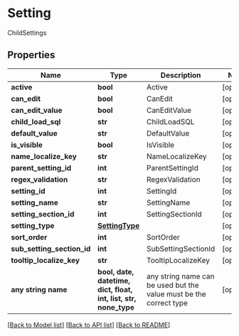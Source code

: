# Setting

ChildSettings

## Properties
Name | Type | Description | Notes
------------ | ------------- | ------------- | -------------
**active** | **bool** | Active | [optional] 
**can_edit** | **bool** | CanEdit | [optional] 
**can_edit_value** | **bool** | CanEditValue | [optional] 
**child_load_sql** | **str** | ChildLoadSQL | [optional] 
**default_value** | **str** | DefaultValue | [optional] 
**is_visible** | **bool** | IsVisible | [optional] 
**name_localize_key** | **str** | NameLocalizeKey | [optional] 
**parent_setting_id** | **int** | ParentSettingId | [optional] 
**regex_validation** | **str** | RegexValidation | [optional] 
**setting_id** | **int** | SettingId | [optional] 
**setting_name** | **str** | SettingName | [optional] 
**setting_section_id** | **int** | SettingSectionId | [optional] 
**setting_type** | [**SettingType**](SettingType.md) |  | [optional] 
**sort_order** | **int** | SortOrder | [optional] 
**sub_setting_section_id** | **int** | SubSettingSectionId | [optional] 
**tooltip_localize_key** | **str** | TooltipLocalizeKey | [optional] 
**any string name** | **bool, date, datetime, dict, float, int, list, str, none_type** | any string name can be used but the value must be the correct type | [optional]

[[Back to Model list]](../README.md#documentation-for-models) [[Back to API list]](../README.md#documentation-for-api-endpoints) [[Back to README]](../README.md)


